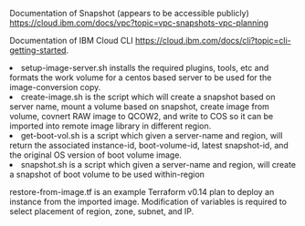 
Documentation of Snapshot (appears to be accessible publicly)
https://cloud.ibm.com/docs/vpc?topic=vpc-snapshots-vpc-planning
 
Documentation of IBM Cloud CLI
https://cloud.ibm.com/docs/cli?topic=cli-getting-started. 

<li>setup-image-server.sh installs the required plugins, tools, etc and formats the work volume for a centos based server to be used for the image-conversion copy.</li>
<li>create-image.sh is the script which will create a snapshot based on server name, mount a volume based on snapshot, create image from volume, covnert RAW image to QCOW2, and write to COS so it can be imported into remote image library in different region.</li>
<li>get-boot-vol.sh is a script which given a server-name and region, will return the associated instance-id, boot-volume-id, latest snapshot-id, and the original OS version of boot volume image.</li>
<li>snapshot.sh is a script which given a server-name and region, will create a snapshot of boot volume to be used within-region</li>

 restore-from-image.tf is an example Terraform v0.14 plan to deploy an instance from the imported image.   Modification of variables is required to select placement of region, zone, subnet, and IP.

 
 
